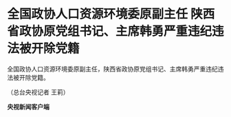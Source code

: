 # 全国政协人口资源环境委原副主任 陕西省政协原党组书记、主席韩勇严重违纪违法被开除党籍

全国政协人口资源环境委原副主任，陕西省政协原党组书记、主席韩勇严重违纪违法被开除党籍。

（总台央视记者 王莉）

**央视新闻客户端**

